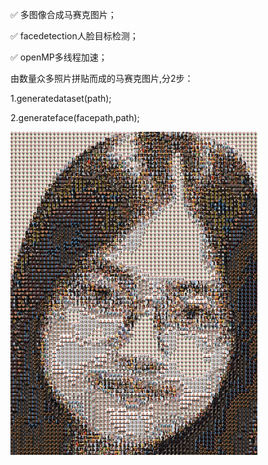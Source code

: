 ✅ 多图像合成马赛克图片；

✅ facedetection人脸目标检测；

✅ openMP多线程加速；


由数量众多照片拼贴而成的马赛克图片,分2步：

1.generatedataset(path);

2.generateface(facepath,path);


![test.png](https://github.com/LeonJinC/photo-mosaic-picture-maded-up-of-tiny-photos/blob/master/test.png)


